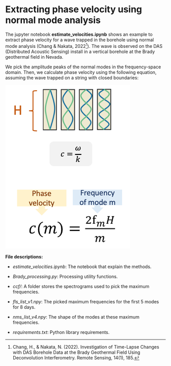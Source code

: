 # Extracting phase velocity using normal mode analysis

The jupyter notebook **estimate_velocities.ipynb** shows an example to extract phase velocity for a wave trapped in the borehole using normal mode analysis (Chang & Nakata, 2022[^1]). The wave is observed on the DAS (Distributed Acoustic Sensing) install in a vertical borehole at the Brady geothermal field in Nevada. 

We pick the amplitude peaks of the normal modes in the frequency-space domain. Then, we calculate phase velocity using the following equation, assuming the wave trapped on a string with closed boundaries:

![phase velocity formula](c_f_L.png)

**File descriptions:**

- *estimate_velocities.ipynb*: 
The notebook that explain the methods.

- *Brady_processing.py*:
Processing utility functions.

- *ccf/*: 
A folder stores the spectrograms used to pick the maximum frequencies.

- *fls_list_v1.npy*: 
The picked maximum frequencies for the first 5 modes for 8 days.

- *nms_list_v4.npy*: 
The shape of the modes at these maximum frequencies.

- *requirements.txt*: 
Python library requirements.

[^1]: Chang, H., & Nakata, N. (2022). Investigation of Time-Lapse Changes with DAS Borehole Data at the Brady Geothermal Field Using Deconvolution Interferometry. Remote Sensing, 14(1), 185.


